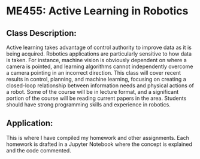 # ME455: Active Learning in Robotics

## Class Description:
Active learning takes advantage of control authority to improve data as it is being acquired.  Robotics applications are particularly sensitive to how data is taken.  For instance, machine vision is obviously dependent on where a camera is pointed, and learning algorithms cannot independently overcome a camera pointing in an incorrect direction.  This class will cover recent results in control, planning, and machine learning, focusing on creating a closed-loop relationship between information needs and physical actions of a robot.  Some of the course will be in lecture format, and a significant portion of the course will be reading current papers in the area.  Students should have strong programming skills and experience in robotics.

## Application:
This is where I have compiled my homework and other assignments. Each homework is drafted in a Jupyter Notebook where the concept is explained and the code commented. 
